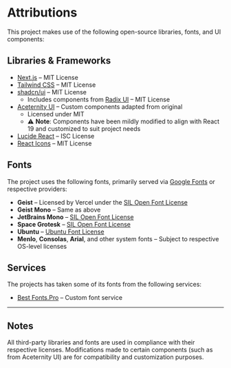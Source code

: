 # Attributions

This project makes use of the following open-source libraries, fonts, and UI components:

## Libraries & Frameworks

- [Next.js](https://nextjs.org/) – MIT License
- [Tailwind CSS](https://tailwindcss.com/) – MIT License
- [shadcn/ui](https://ui.shadcn.com/) – MIT License
  - Includes components from [Radix UI](https://www.radix-ui.com/) – MIT License
- [Aceternity UI](https://ui.aceternity.com/) – Custom components adapted from original
  - Licensed under MIT
  - ⚠️ **Note**: Components have been mildly modified to align with React 19 and customized to suit project needs
- [Lucide React](https://lucide.dev/) – ISC License
- [React Icons](https://react-icons.github.io/react-icons/) – MIT License


## Fonts

The project uses the following fonts, primarily served via [Google Fonts](https://fonts.google.com/) or respective providers:

- **Geist** – Licensed by Vercel under the [SIL Open Font License](https://github.com/vercel/geist-font#license)
- **Geist Mono** – Same as above
- **JetBrains Mono** – [SIL Open Font License](https://www.jetbrains.com/lp/mono/#license)
- **Space Grotesk** – [SIL Open Font License](https://github.com/floriankarsten/space-grotesk#license)
- **Ubuntu** – [Ubuntu Font License](https://design.ubuntu.com/font/)
- **Menlo**, **Consolas**, **Arial**, and other system fonts – Subject to respective OS-level licenses

## Services

The projects has taken some of its fonts from the following services:

- [Best Fonts.Pro](https://en.bestfonts.pro/) – Custom font service

---

## Notes

All third-party libraries and fonts are used in compliance with their respective licenses. Modifications made to certain components (such as from Aceternity UI) are for compatibility and customization purposes.
